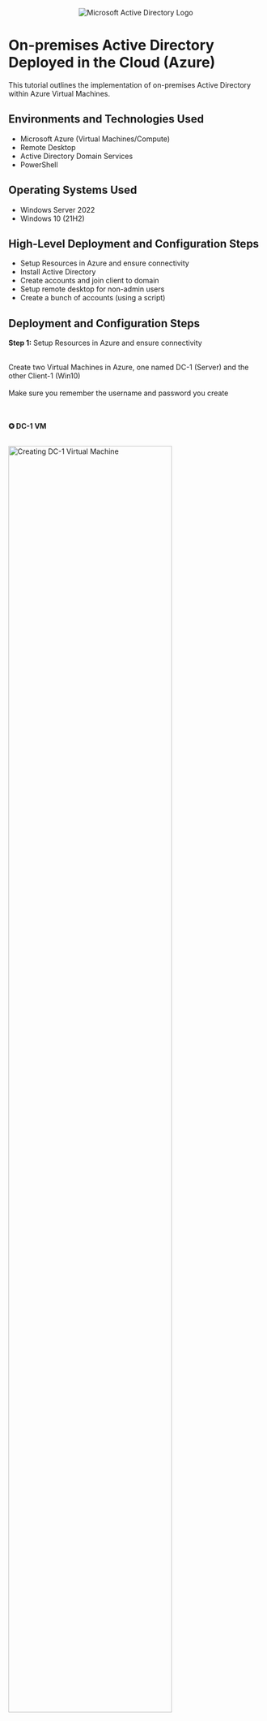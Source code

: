 <p align="center">
<img src="https://i.imgur.com/pU5A58S.png" alt="Microsoft Active Directory Logo"/>
</p>

<h1>On-premises Active Directory Deployed in the Cloud (Azure)</h1>
This tutorial outlines the implementation of on-premises Active Directory within Azure Virtual Machines.<br />


<h2>Environments and Technologies Used</h2>

- Microsoft Azure (Virtual Machines/Compute)
- Remote Desktop
- Active Directory Domain Services
- PowerShell

<h2>Operating Systems Used </h2>

- Windows Server 2022
- Windows 10 (21H2)

<h2>High-Level Deployment and Configuration Steps</h2>

- Setup Resources in Azure and ensure connectivity
- Install Active Directory
- Create accounts and join client to domain
- Setup remote desktop for non-admin users
- Create a bunch of accounts (using a script)

<h2>Deployment and Configuration Steps</h2>

<strong>Step 1:</strong> Setup Resources in Azure and ensure connectivity
<br />
<br />

<p>
Create two Virtual Machines in Azure, one named DC-1 (Server) and the other Client-1 (Win10)
<br />
<br />
Make sure you remember the username and password you create
</p>
<br />
<br />
<strong>✪ DC-1 VM</strong>
<br />
<br />
<p>
<img src="https://i.imgur.com/ToGULuK.jpg" height="80%" width="80%" alt="Creating DC-1 Virtual Machine"/>
</p>

<br />
<br />

<strong>✪ Client-1 VM</strong>
<br />
<br />
<p>
<img src="https://i.imgur.com/mcddAXN.jpg" height="80%" width="80%" alt="Creating Client-1 Virtual Machine"/>
</p>

<br />
<br />
<p>
Now we want to set DC-1 private IP address to be static so it doesn't change. (in Azure) Virtual Machines ⇒ DC-1 ⇒ Networking ⇒ (Next to Networking Interface click dc-***) ⇒ IP Configurations ⇒ Click the private ip address with dynamic ⇒ Switch it to static then click save
</p>
<br />
<br />
<strong>✪ Networking Interface w/ dc-***</strong>
<br />
<br />
<p>
<img src="https://i.imgur.com/QyDyni9.jpg" height="80%" width="80%" alt="Networking Interface Location"/>
</p>

<br />
<br />
<strong>✪ Swapping to Static</strong>
<br />
<br />
<p>
<img src="https://i.imgur.com/CGG1hVz.jpg" height="80%" width="80%" alt="Swapped IP to static"/>
</p>

<br />
<br />

<strong>Step 1.2:</strong> Ensure Connectivity with Client and Domain
<br />
<br />

<p>
Login to Client-1 remotely and ping DC-1 ip address with ping -t (so it constantly keeps pinging)
<br />
<br />
Login to DC-1 remotely and in the search bar on the task bar search <strong>wf.msc</strong> and continue
<br />
<br />
Sort by Protocol to find ICMPv4 and then enable both ICMP Echo requests and then check back on Client-1 for a response
</p>
<br />
<br />

<strong>✪ Client-1 failing ping to DC-1</strong>
<br />
<br />
<p>
<img src="https://i.imgur.com/GElhj1N.jpg" height="80%" width="80%" alt="Client-1 failing ping to DC-1"/>
</p>

<br />
<br />
<strong>✪ Enabling pings in DC-1</strong>
<br />
<br />
<p>
<img src="https://i.imgur.com/ABVH4Tl.jpg" height="80%" width="80%" alt="Enablinging Ping in DC-1"/>
</p>

<br />
<br />
<strong>✪ Checking Client-1 for response from DC-1</strong>
<br />
<br />
<p>
<img src="https://i.imgur.com/95PwvPd.jpg" height="80%" width="80%" alt="Response from DC-1"/>
</p>

<br />
<br />

<strong> Step 2:</strong> Install Active Directory
<br />
<br />
<p>
Login to DC-1 and install Active Directory
<br />
<br />
Make sure Server Manager is opened and then click Add roles and features then you want to click 'Next' till you get to Server roles and make sure Active Directory Domain Service is clicked. Then click 'Next' until you get to install.
<br />
<br />
Once installed go to the flag with a yellow exclimation mark and click Promote this server to a domain controller
<br />
<br />
In the radio selector select new root and name your domain (whatever).com and then 'Next' and just make the password whatever (it wont be used) then 'Next' through until you get to install and install AD and let it set up. It will need to restart so just reconnect after but you will have to use a different account called (nameofyourdomain)\(username) and then same password as the one you created during VM setup. Example:( mydomain.com\labuser1 ).
</p>

<br />
<br />
<strong>✪ Installing Active Directory</strong>
<br />
<br />
<p>
<img src="https://i.imgur.com/2xskjNc.jpg" height="80%" width="80%" alt="Installing Active Directory"/>
</p>

<br />
<br />
<strong>✪ Making into a Domain Controller</strong>
<br />
<br />
<p>
<img src="https://i.imgur.com/VkMTMnF.jpg" height="80%" width="80%" alt="Making into a Domain Controller"/>
</p>

<br />
<br />
<strong>✪ Reconnecting DC-1 as domain controller with full quailified domain name</strong>
<br />
<br />
<p>
<img src="https://i.imgur.com/IwOYVdR.jpg" height="80%" width="80%" alt="Making into a Domain Controller"/>
</p>

<br />
<br />


<strong> Step 3:</strong> Create Admin and Normal User in Active Directory
<br />
<br />
<p>
Start by creating a few organizational units in Active Directory
<br />
<br />
Click 'Tools' and then click 'Active Directory Users and Computers' and right click 'mydomain.com' ⇒ New ⇒ Organizational Units
<br />
Create _EMPLOYEES and _ADMINS
<br />
<br />
Then in _ADMINS right click and create 'New' ⇒ 'User' name it whatever then right click your user and go to Properties >> Member of >> Add >> Domain Admins 
<br />
<br />
OK and Apply to finish. Then logout of DC-1 and reconnect as mydomain.com\jane_admin
  and use this as your admin from now on.
</p>

<br />
<br />
<strong>✪ Creating _EMPLOYEES and _ADMINS</strong>
<br />
<br />
<p>
<img src="https://i.imgur.com/dyKLGfD.jpg" height="80%" width="80%" alt="Creation of _EMPLOYEES and _ADMINS"/>
</p>

<br />
<br />
<strong>✪ Creating a user in _ADMINS</strong>
<br />
<br />
<p>
<img src="https://i.imgur.com/EZZGgnf.jpg" height="80%" width="80%" alt="Creation of user in _ADMINS"/>
</p>

<br />
<br />
<strong>✪ Making user in _ADMINS an Admin</strong>
<br />
<br />
<p>
<img src="https://i.imgur.com/v0PyInY.jpg" height="80%" width="80%" alt="Making user into an Admin"/>
</p>

<br />
<br />
<strong>✪ Reconnecting into DC-1 as new admin</strong>
<br />
<br />
<p>
<img src="https://i.imgur.com/HftVymZ.jpg" height="80%" width="80%" alt="Reconnecting to DC-1 as new Admin"/>
</p>


<strong> Step 3.1:</strong> Join Client-1 to the domain
<br />
<br />
<p>
(in Azure) Set Client-1's DNS settings to DC-1's private IP Address
<br />
<br />
Virtual Machines ⇒ Client-1 ⇒ Networking ⇒ Network Interface: client-**** ⇒ DNS Servers ⇒ Custom ⇒ addin DNS private IP Address
<br />
<br />
Restart Client-1 from Azure Virtual Machines ⇒ Client-1 ⇒ Restart
<br />
<br />
Reconnect to Client-1 and join Client-1 to DC-1
<br />
Right click start >> System >> Rename This PC >> Change >> Domain >> mydomain.com >> use admin account when prompt to make the changes >> Restart Client-1
<br />
<br />
Now login to Client-1 with the new admin account
</p>

<br />
<br />
<strong>✪ Changing Client-1's DNS Settings</strong>
<br />
<br />
<p>
<img src="https://i.imgur.com/U7a8Ssl.jpg" height="80%" width="80%" alt="Client-1's VNIC"/>
</p>
<p>
<img src="https://i.imgur.com/HdvaX95.jpg" height="80%" width="80%" alt="Client-1's DNS settings changed with DC-1's Private IP Address"/>
</p>

<br />
<br />
<strong>✪ Changing Client-1's PC name to Domain mydomain.com for conneciton to DC-1 </strong>
<br />
<br />
<p>
<img src="https://i.imgur.com/X3T7jf2.jpg" height="80%" width="80%" alt="Client-1's PC name setting change to mydomain.com"/>
</p>


<strong> Step 4:</strong> Set up remote access for non-admin users on Client-1
<br />
<br />
<p>
Login to Client-1 as the admin from DC-1 
<br />
Right click start >> System >> Remote Desktop >> Select users that can remotely access this PC >> ADD >> Domain users
<br />
<br />
Now you can log into Client-1 as a normal non-admin user
</p>

<br />
<br />
<strong>✪ Setting up Remote access for non-admin users </strong>
<br />
<br />
<p>
<img src="https://i.imgur.com/YJNCxAe.jpg" height="80%" width="80%" alt="Setting up remote access for non-admin users"/>
</p>

<br />
<br />

<strong> Step 5:</strong> Create additional users using a script!
<br />
<br />
<p>
Login to DC-1 as admin
<br />
Open Powershell ise as administrator
<br />
Search in task bar powershell.ise >> right click open as administrator
<br />
<br />
Create a new file and paste the contents of the <a href="https://github.com/joshmadakor1/AD_PS/blob/master/Generate-Names-Create-Users.ps1">script</a> in there
<br />
The accounts will be created and places into _EMPLOYEES (you can stop the script or let it run)
<br />
<br />
Now you can login to Client-1 with any of these accounts created using mydomain.com\(user name created) and Password1
</p>

<br />
<br />
<strong>✪ Creating new Users with a script in Powershell ISE </strong>
<br />
<br />
<p>
<img src="https://i.imgur.com/acXvRHL.jpg" height="80%" width="80%" alt="Creating new users using a script"/>
</p>

<br />
<br />
<h2>Finished!</h2>
<p>
Now you can mess with the accounts in DC-1 (reset passwords, disable account, etc.) and get a feel for Active Directory and how it works!
</p>

<br />
<br />

<p align="center">
<img src="https://i.imgur.com/pU5A58S.png" alt="Microsoft Active Directory Logo"/>
</p>
